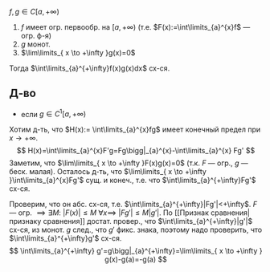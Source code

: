 $f, g \in C[a, +\infty)$

1. $f$ имеет огр. первообр. на $[a,+\infty)$ (т.е. $F(x):=\int\limits_{a}^{x}f$ — огр. ф-я)
2. $g$ монот.
3. $\lim\limits_{ x \to +\infty }g(x)=0$

Тогда $\int\limits_{a}^{+\infty}f(x)g(x)dx$ сх-ся.

## Д-во

* если $g \in C^{1}[a, +\infty)$

Хотим д-ть, что $H(x):= \int\limits_{a}^{x}fg$ имеет конечный предел при $x\to+\infty$. 
$$
H(x)=\int\limits_{a}^{x}F'g=Fg\bigg|_{a}^{x}-\int\limits_{a}^{x} Fg'
$$
Заметим, что $\lim\limits_{ x \to +\infty }F(x)g(x)=0$ (т.к. $F$ — огр., $g$ — беск. малая).
Осталось д-ть, что $\lim\limits_{ x \to +\infty }\int\limits_{a}^{x}Fg'$ сущ. и конеч., т.е. что $\int\limits_{a}^{+\infty}Fg'$ сх-ся.

Проверим, что он абс. сх-ся, т.е. $\int\limits_{a}^{+\infty}|Fg'|<+\infty$. 
$F$ — огр. $\implies \exists M:$ $|F(x)|\leq M\ \forall x \implies$ $|Fg'|\leq M|g'|$. По [[Признак сравнения|признаку сравнения]] достат. провер., что $\int\limits_{a}^{+\infty}|g'|$ сх-ся, из монот. $g$ след., что $g'$ фикс. знака, поэтому надо проверить, что $\int\limits_{a}^{+\infty}g'$ сх-ся.
$$
\int\limits_{a}^{+\infty} g'=g\bigg|_{a}^{+\infty}=\lim\limits_{ x \to +\infty } g(x)-g(a)=-g(a)
$$
